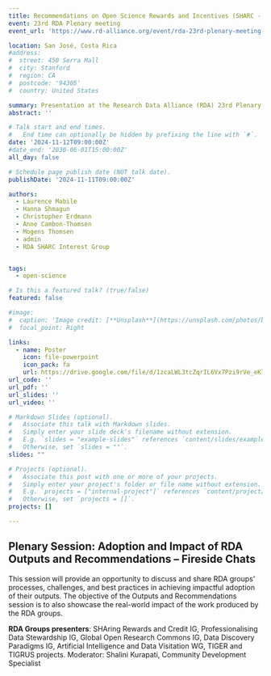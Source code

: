 ```yaml
---
title: Recommendations on Open Science Rewards and Incentives (SHARC - RDA)
event: 23rd RDA Plenary meeting
event_url: 'https://www.rd-alliance.org/event/rda-23rd-plenary-meeting-san-jose-costa-rica/'

location: San José, Costa Rica
#address:
#  street: 450 Serra Mall
#  city: Stanford
#  region: CA
#  postcode: '94305'
#  country: United States

summary: Presentation at the Research Data Alliance (RDA) 23rd Plenary Meeting
abstract: ''

# Talk start and end times.
#   End time can optionally be hidden by prefixing the line with `#`.
date: '2024-11-12T09:00:00Z'
#date_end: '2030-06-01T15:00:00Z'
all_day: false

# Schedule page publish date (NOT talk date).
publishDate: '2024-11-11T09:00:00Z'

authors:
  - Laurence Mabile
  - Hanna Shmagun
  - Christopher Erdmann
  - Anne Cambon-Thomsen
  - Mogens Thomsen
  - admin
  - RDA SHARC Interest Group


tags:
  - open-science

# Is this a featured talk? (true/false)
featured: false

#image:
#  caption: 'Image credit: [**Unsplash**](https://unsplash.com/photos/bzdhc5b3Bxs)'
#  focal_point: Right

links:
  - name: Poster
    icon: file-powerpoint
    icon_pack: fa
    url: https://drive.google.com/file/d/1zcaLWL3tcZqrIL6Vx7Pzi9rVe_eKlDmx/view?usp=sharing
url_code: ''
url_pdf: ''
url_slides: ''
url_video: ''

# Markdown Slides (optional).
#   Associate this talk with Markdown slides.
#   Simply enter your slide deck's filename without extension.
#   E.g. `slides = "example-slides"` references `content/slides/example-slides.md`.
#   Otherwise, set `slides = ""`.
slides: ""

# Projects (optional).
#   Associate this post with one or more of your projects.
#   Simply enter your project's folder or file name without extension.
#   E.g. `projects = ["internal-project"]` references `content/project/deep-learning/index.md`.
#   Otherwise, set `projects = []`.
projects: []

---
```



## Plenary Session: Adoption and Impact of RDA Outputs and Recommendations – Fireside Chats

This session will provide an opportunity to discuss and share RDA groups’ processes, challenges, and best practices in achieving impactful adoption of their outputs. The objective of the Outputs and Recommendations session is to also showcase the real-world impact of the work produced by the RDA groups.

**RDA Groups presenters**: SHAring Rewards and Credit IG, Professionalising Data Stewardship IG, Global Open Research Commons IG, Data Discovery Paradigms IG, Artificial Intelligence and Data Visitation WG, TIGER and TIGRUS projects.
Moderator: Shalini Kurapati, Community Development Specialist
